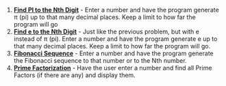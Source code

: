 1. <a href="https://github.com/liemvo/learnpython3/blob/master/Numbers/pi.py"><strong>Find PI to the Nth Digit</strong></a> - Enter a number and have the program generate π (pi) up to that many decimal places. Keep a limit to how far the program will go </br>
2. <a href="https://github.com/liemvo/learnpython3/blob/master/Numbers/e.py"><strong>Find e to the Nth Digit</strong></a> - Just like the previous problem, but with e instead of π (pi). Enter a number and have the program generate e up to that many decimal places. Keep a limit to how far the program will go.
3. <a href="https://github.com/liemvo/learnpython3/blob/master/Numbers/fibonacci.py"><strong>Fibonacci Sequence</strong></a> - Enter a number and have the program generate the Fibonacci sequence to that number or to the Nth number.
4. <a href="https://github.com/liemvo/learnpython3/blob/master/Numbers/prime.py"><strong>Prime Factorization</strong></a> - Have the user enter a number and find all Prime Factors (if there are any) and display them.
